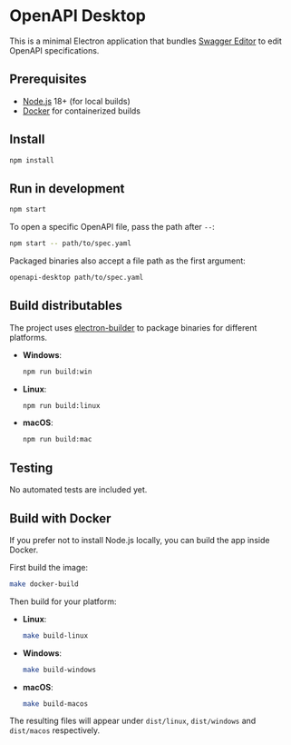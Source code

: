 # OpenAPI Desktop

This is a minimal Electron application that bundles [Swagger Editor](https://github.com/swagger-api/swagger-editor) to edit OpenAPI specifications.

## Prerequisites

- [Node.js](https://nodejs.org/) 18+ (for local builds)
- [Docker](https://www.docker.com/) for containerized builds

## Install

```bash
npm install
```

## Run in development

```bash
npm start
```

To open a specific OpenAPI file, pass the path after `--`:

```bash
npm start -- path/to/spec.yaml
```

Packaged binaries also accept a file path as the first argument:

```bash
openapi-desktop path/to/spec.yaml
```

## Build distributables

The project uses [electron-builder](https://www.electron.build/) to package binaries for different platforms.

- **Windows**:
  ```bash
  npm run build:win
  ```
- **Linux**:
  ```bash
  npm run build:linux
  ```
- **macOS**:
  ```bash
  npm run build:mac
  ```

## Testing

No automated tests are included yet.

## Build with Docker

If you prefer not to install Node.js locally, you can build the app inside Docker.

First build the image:

```bash
make docker-build
```

Then build for your platform:

- **Linux**:
  ```bash
  make build-linux
  ```
- **Windows**:
  ```bash
  make build-windows
  ```
- **macOS**:
  ```bash
  make build-macos
  ```

The resulting files will appear under `dist/linux`, `dist/windows` and `dist/macos` respectively.

